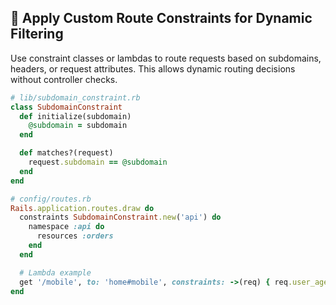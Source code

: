 ## 🚧 Apply Custom Route Constraints for Dynamic Filtering
Use constraint classes or lambdas to route requests based on subdomains, headers, or request attributes. This allows dynamic routing decisions without controller checks.

```ruby
# lib/subdomain_constraint.rb
class SubdomainConstraint
  def initialize(subdomain)
    @subdomain = subdomain
  end

  def matches?(request)
    request.subdomain == @subdomain
  end
end

# config/routes.rb
Rails.application.routes.draw do
  constraints SubdomainConstraint.new('api') do
    namespace :api do
      resources :orders
    end
  end

  # Lambda example
  get '/mobile', to: 'home#mobile', constraints: ->(req) { req.user_agent =~ /Mobile/ }
end
```
